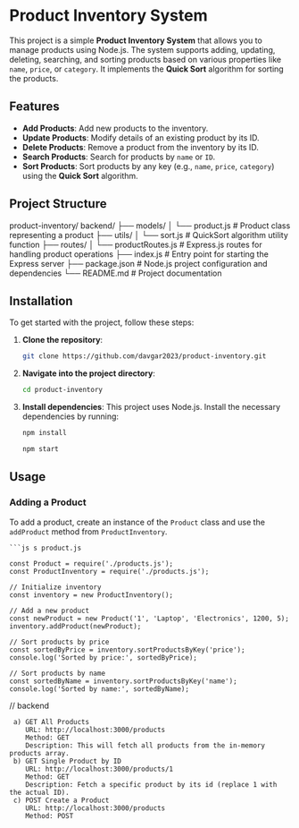 # Product Inventory System

This project is a simple **Product Inventory System** that allows you to manage products using Node.js. The system supports adding, updating, deleting, searching, and sorting products based on various properties like `name`, `price`, or `category`. It implements the **Quick Sort** algorithm for sorting the products.

## Features

- **Add Products**: Add new products to the inventory.
- **Update Products**: Modify details of an existing product by its ID.
- **Delete Products**: Remove a product from the inventory by its ID.
- **Search Products**: Search for products by `name` or `ID`.
- **Sort Products**: Sort products by any key (e.g., `name`, `price`, `category`) using the **Quick Sort** algorithm.

## Project Structure

product-inventory/
backend/
        ├── models/
        │   └── product.js           # Product class representing a product
        ├── utils/
        │   └── sort.js              # QuickSort algorithm utility function
        ├── routes/
        │   └── productRoutes.js      # Express.js routes for handling product operations
        ├── index.js                 # Entry point for starting the Express server
        ├── package.json             # Node.js project configuration and dependencies
        └── README.md                # Project documentation




## Installation

To get started with the project, follow these steps:

1. **Clone the repository**:
    ```bash
    git clone https://github.com/davgar2023/product-inventory.git
    ```
2. **Navigate into the project directory**:
    ```bash
    cd product-inventory
    ```

3. **Install dependencies**:
    This project uses Node.js. Install the necessary dependencies by running:
    ```bash
    npm install
    ```
     ```bash
    npm start
     ```
## Usage

### Adding a Product
To add a product, create an instance of the `Product` class and use the `addProduct` method from `ProductInventory`.

    ```js s product.js 

    const Product = require('./products.js');
    const ProductInventory = require('./products.js');

    // Initialize inventory
    const inventory = new ProductInventory();

    // Add a new product
    const newProduct = new Product('1', 'Laptop', 'Electronics', 1200, 5);
    inventory.addProduct(newProduct);

    // Sort products by price
    const sortedByPrice = inventory.sortProductsByKey('price');
    console.log('Sorted by price:', sortedByPrice);

    // Sort products by name
    const sortedByName = inventory.sortProductsByKey('name');
    console.log('Sorted by name:', sortedByName);

// backend

     a) GET All Products
        URL: http://localhost:3000/products
        Method: GET
        Description: This will fetch all products from the in-memory products array.
     b) GET Single Product by ID
        URL: http://localhost:3000/products/1
        Method: GET
        Description: Fetch a specific product by its id (replace 1 with the actual ID).
     c) POST Create a Product
        URL: http://localhost:3000/products
        Method: POST

